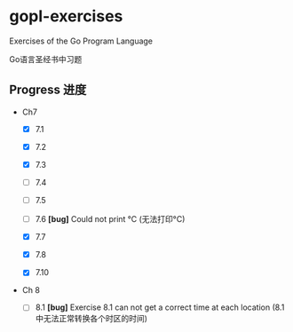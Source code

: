 # gopl-exercises

Exercises of the Go Program Language

Go语言圣经书中习题

## Progress 进度

- Ch7

  - [x] 7.1

  - [x] 7.2

  - [x] 7.3

  - [ ] 7.4

  - [ ] 7.5

  - [ ] 7.6 **[bug]** Could not print °C (无法打印°C)

  - [x] 7.7

  - [x] 7.8

  - [x] 7.10


- Ch 8

  - [ ] 8.1 **[bug]** Exercise 8.1 can not get a correct time at each location
            (8.1中无法正常转换各个时区的时间)
